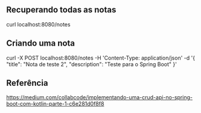 ## Recuperando todas as notas
curl localhost:8080/notes

## Criando uma nota
curl -X POST localhost:8080/notes -H 'Content-Type: application/json' -d '{ "title": "Nota de teste 2", "description": "Teste para o Spring Boot" }'

## Referência
https://medium.com/collabcode/implementando-uma-crud-api-no-spring-boot-com-kotlin-parte-1-c6e281d0f8f8

